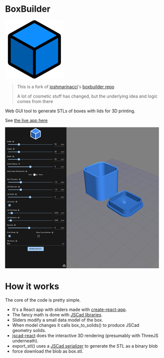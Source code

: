 # BoxBuilder

![logo](public/logo192.png)

> This is a fork of [joshmarinacci](https://github.com/joshmarinacci)'s [boxbuilder repo](https://github.com/joshmarinacci/boxbuilder)
>
> A lot of cosmetic stuff has changed, but the underlying idea and logic comes from there

Web GUI tool to generate STLs of boxes with lids for 3D printing.

See [the live app here](http://boxbuilder.cannonbury.co.uk/)

![screenshot](images/screenshot-3.png)

# How it works

The core of the code is pretty simple.

- It's a React app with sliders made with [create-react-app](https://create-react-app.dev).
- The fancy math is done with [JSCad libraries](https://github.com/jscad/OpenJSCAD.org).
- Sliders modify a small data model of the box.
- When model changes it calls box_to_solids() to produce JSCad geometry solids.
- [jscad-react](https://github.com/kenianbei/jscad-react) does the interactive 3D rendering (presumably with ThreeJS underneath).
- export_stl() uses a [JSCad serializer](https://www.npmjs.com/package/@jscad/stl-serializer) to generate the STL as a binary blob
- force download the blob as box.stl.
